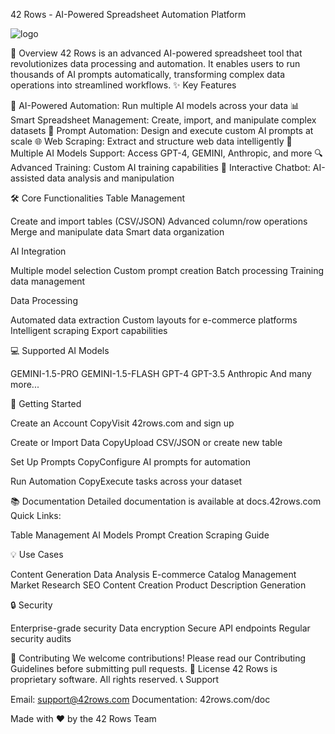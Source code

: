 42 Rows - AI-Powered Spreadsheet Automation Platform

![logo](https://github.com/user-attachments/assets/30397d9d-e7c1-463b-8e72-f9962aef1349)

🚀 Overview
42 Rows is an advanced AI-powered spreadsheet tool that revolutionizes data processing and automation. It enables users to run thousands of AI prompts automatically, transforming complex data operations into streamlined workflows.
✨ Key Features

🤖 AI-Powered Automation: Run multiple AI models across your data
📊 Smart Spreadsheet Management: Create, import, and manipulate complex datasets
🔄 Prompt Automation: Design and execute custom AI prompts at scale
🌐 Web Scraping: Extract and structure web data intelligently
🎯 Multiple AI Models Support: Access GPT-4, GEMINI, Anthropic, and more
🔍 Advanced Training: Custom AI training capabilities
💬 Interactive Chatbot: AI-assisted data analysis and manipulation

🛠️ Core Functionalities
Table Management

Create and import tables (CSV/JSON)
Advanced column/row operations
Merge and manipulate data
Smart data organization

AI Integration

Multiple model selection
Custom prompt creation
Batch processing
Training data management

Data Processing

Automated data extraction
Custom layouts for e-commerce platforms
Intelligent scraping
Export capabilities

💻 Supported AI Models

GEMINI-1.5-PRO
GEMINI-1.5-FLASH
GPT-4
GPT-3.5
Anthropic
And many more...

🚀 Getting Started

Create an Account
CopyVisit 42rows.com and sign up

Create or Import Data
CopyUpload CSV/JSON or create new table

Set Up Prompts
CopyConfigure AI prompts for automation

Run Automation
CopyExecute tasks across your dataset


📚 Documentation
Detailed documentation is available at docs.42rows.com
Quick Links:

Table Management
AI Models
Prompt Creation
Scraping Guide

💡 Use Cases

Content Generation
Data Analysis
E-commerce Catalog Management
Market Research
SEO Content Creation
Product Description Generation

🔒 Security

Enterprise-grade security
Data encryption
Secure API endpoints
Regular security audits

🤝 Contributing
We welcome contributions! Please read our Contributing Guidelines before submitting pull requests.
📄 License
42 Rows is proprietary software. All rights reserved.
📞 Support

Email: support@42rows.com
Documentation: 42rows.com/doc

Made with ❤️ by the 42 Rows Team
